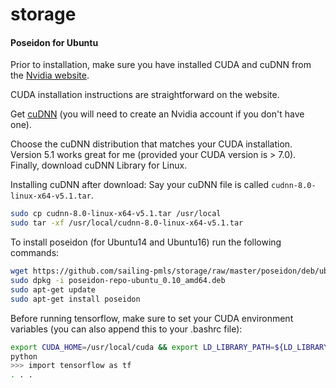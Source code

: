 # storage

#### Poseidon for Ubuntu

Prior to installation, make sure you have installed CUDA and cuDNN from the [Nvidia website](https://developer.nvidia.com/cuda-downloads).

CUDA installation instructions are straightforward on the website.

Get [cuDNN](https://developer.nvidia.com/cudnn) (you will need to create an Nvidia account if you don't have one).

Choose the cuDNN distribution that matches your CUDA installation. Version 5.1 works great for me (provided your CUDA version is > 7.0).
Finally, download cuDNN <version> Library for Linux.

Installing cuDNN after download:
Say your cuDNN file is called `cudnn-8.0-linux-x64-v5.1.tar`.
```bash
sudo cp cudnn-8.0-linux-x64-v5.1.tar /usr/local
sudo tar -xf /usr/local/cudnn-8.0-linux-x64-v5.1.tar
```

To install poseidon (for Ubuntu14 and Ubuntu16) run the following commands:
```bash
wget https://github.com/sailing-pmls/storage/raw/master/poseidon/deb/ubuntu/poseidon-repo-ubuntu_0.10_amd64.deb
sudo dpkg -i poseidon-repo-ubuntu_0.10_amd64.deb
sudo apt-get update
sudo apt-get install poseidon
```

Before running tensorflow, make sure to set your CUDA environment variables (you can also append this to your .bashrc file):
```bash
export CUDA_HOME=/usr/local/cuda && export LD_LIBRARY_PATH=${LD_LIBRARY_PATH}:/usr/local/cuda/lib64
python
>>> import tensorflow as tf
. . .
```
